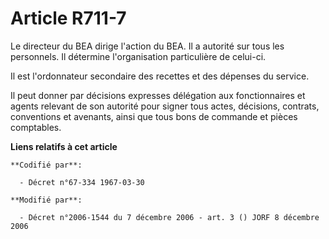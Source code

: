 # Article R711-7

Le directeur du BEA dirige l'action du BEA. Il a autorité sur tous les personnels. Il détermine l'organisation particulière
de celui-ci.

Il est l'ordonnateur secondaire des recettes et des dépenses du service.

Il peut donner par décisions expresses délégation aux fonctionnaires et agents relevant de son autorité pour signer tous
actes, décisions, contrats, conventions et avenants, ainsi que tous bons de commande et pièces comptables.

**Liens relatifs à cet article**

	**Codifié par**:

	  - Décret n°67-334 1967-03-30

	**Modifié par**:

	  - Décret n°2006-1544 du 7 décembre 2006 - art. 3 () JORF 8 décembre 2006

